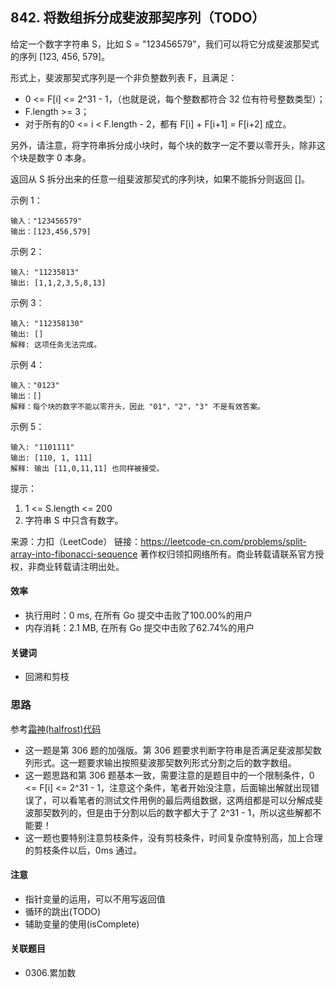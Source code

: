 ## 842. 将数组拆分成斐波那契序列（TODO）
给定一个数字字符串 S，比如 S = "123456579"，我们可以将它分成斐波那契式的序列 [123, 456, 579]。

形式上，斐波那契式序列是一个非负整数列表 F，且满足：
- 0 <= F[i] <= 2^31 - 1，（也就是说，每个整数都符合 32 位有符号整数类型）；
- F.length >= 3；
- 对于所有的0 <= i < F.length - 2，都有 F[i] + F[i+1] = F[i+2] 成立。

另外，请注意，将字符串拆分成小块时，每个块的数字一定不要以零开头，除非这个块是数字 0 本身。

返回从 S 拆分出来的任意一组斐波那契式的序列块，如果不能拆分则返回 []。

示例 1：
```
输入："123456579"
输出：[123,456,579]
```

示例 2：
```
输入: "11235813"
输出: [1,1,2,3,5,8,13]
```

示例 3：
```
输入: "112358130"
输出: []
解释: 这项任务无法完成。
```

示例 4：
```
输入："0123"
输出：[]
解释：每个块的数字不能以零开头，因此 "01"，"2"，"3" 不是有效答案。
```

示例 5：
```
输入: "1101111"
输出: [110, 1, 111]
解释: 输出 [11,0,11,11] 也同样被接受。
```

提示：

1. 1 <= S.length <= 200
2. 字符串 S 中只含有数字。

来源：力扣（LeetCode）
链接：https://leetcode-cn.com/problems/split-array-into-fibonacci-sequence
著作权归领扣网络所有。商业转载请联系官方授权，非商业转载请注明出处。

#### 效率
- 执行用时：0 ms, 在所有 Go 提交中击败了100.00%的用户
- 内存消耗：2.1 MB, 在所有 Go 提交中击败了62.74%的用户

#### 关键词
- 回溯和剪枝

### 思路
参考[霜神(halfrost)代码](https://books.halfrost.com/leetcode/ChapterFour/0842.Split-Array-into-Fibonacci-Sequence/)
- 这一题是第 306 题的加强版。第 306 题要求判断字符串是否满足斐波那契数列形式。这一题要求输出按照斐波那契数列形式分割之后的数字数组。
- 这一题思路和第 306 题基本一致，需要注意的是题目中的一个限制条件，0 <= F[i] <= 2^31 - 1，注意这个条件，笔者开始没注意，后面输出解就出现错误了，可以看笔者的测试文件用例的最后两组数据，这两组都是可以分解成斐波那契数列的，但是由于分割以后的数字都大于了 2^31 - 1，所以这些解都不能要！
- 这一题也要特别注意剪枝条件，没有剪枝条件，时间复杂度特别高，加上合理的剪枝条件以后，0ms 通过。
#### 注意
- 指针变量的运用，可以不用写返回值
- 循环的跳出(TODO)
- 辅助变量的使用(isComplete)


#### 关联题目
- 0306.累加数